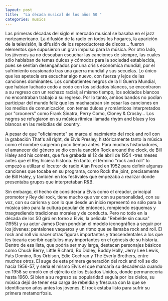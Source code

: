 ```yaml
---
layout: post
title:  "La década musical de los años 50 "
categories: musics
---
```

 

Las primeras décadas del siglo el mercado musical se basaba en el jazz norteamericano.
La difusión de la radio en todos los hogares, la aparición de la televisión, la difusión de los reproductores de discos... fueron elementos que supusieron un gran impulso para la música. Por otro lado, los jóvenes ya no deseaban escuchar las canciones de siempre, las cuales sólo hablaban de temas dulces y cómodos para la sociedad establecida, pues se sentían desengañados por una crisis económica mundial, por el sufrimiento ocasionado tras una guerra mundial y sus secuelas. Lo único que les apetecía era escuchar algo nuevo, con fuerza y lejos de las canciones dominantes.
Los combatientes negros de la II Guerra Mundial, que habían luchado codo a codo con los soldados blancos, se encontraron a su regreso con un rechazo racial; al mismo tiempo, los soldados blancos no encontraban trabajo a su regreso. Por lo tanto, ambos bandos no podían participar del mundo feliz que les machacaban sin cesar las canciones en los medios de comunicación, con temas dulces y románticos interpretados por "crooners" como Frank Sinatra, Perry Como, Cloney & Crosby... Los negros se refugiaron en su música rítmica llamada rhytm and blues y los blancos en las melodías del country.

A pesar de que "oficialmente" se marca el nacimiento del rock and roll con la grabación That's all right, de Elvis Presley, históricamente tanto la música como el nombre surgieron poco tiempo antes. Para muchos historiadores, el amanecer del género se dio con la canción Rock around the clock, de Bill Haley and his comets, que fue grabada el 12 de abril de 1954 -tres meses antes que el Rey hiciera historia.
En tanto, el término "rock and roll" lo empezó a utilizar el locutor de radio Alan Freed en 1952 para definir algunas canciones que tocaba en su programa, como Rock the joint, precisamente de Bill Haley, y también en los festivales que empezaba a realizar donde presentaba grupos que interpretaban R&B. 

Sin embargo, el hecho de considerar a Elvis como el creador, principal promotor y Rey del rock, tiene mucho que ver con su personalidad, con su voz, con su carisma y con lo que desde un inicio representó no sólo para la música sino para la cultura popular de entonces, rompiendo esquemas y trasgrediendo tradiciones morales y de conducta.
Pero no todo en la década de los 50 giró en torno a Elvis, la película "Rebelde sin causa" (1955) y su actor James Dean pondrían el modelo iconográfico a seguir por los jóvenes: pantalones vaqueros y un ritmo que se llamaba rock and roll.
El rock and roll vio nacer otras figuras importantes y trascendentales a los que les tocaría escribir capítulos muy importantes en el génesis de su historia.
Dentro de esa lista, que podría ser muy larga, destacan personajes básicos como Chuck Berry, Little Richard, Bo Didley, Buddy Holly, Jerry Lee Lewis, Fats Domino, Roy Orbison, Edie Cochran y The Everly Brothers, entre muchos otros.
El auge de esta primera generación del rock and roll se dio hacia 1956-57, y sería el mismo Elvis el que marcaría su decadencia cuando en 1958 se enroló en el ejército de los Estados Unidos, donde permanecería hasta 1960. Si bien a su regreso su popularidad seguía por los cielos, su música dejó de tener esa carga de rebeldía y frescura con la que se identificaron años antes los jóvenes. El rock estaba listo para sufrir su primera metamorfosis.
